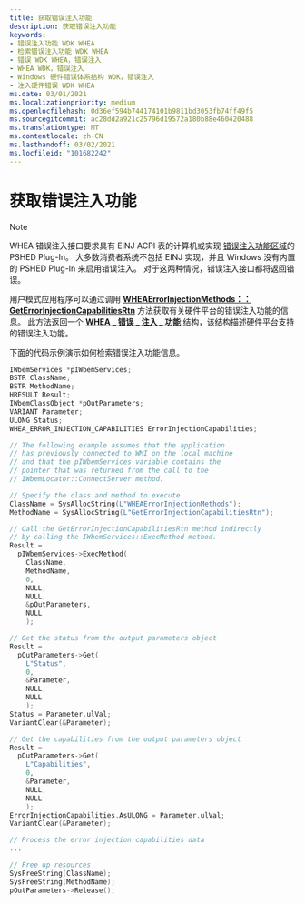 ```yaml
---
title: 获取错误注入功能
description: 获取错误注入功能
keywords:
- 错误注入功能 WDK WHEA
- 检索错误注入功能 WDK WHEA
- 错误 WDK WHEA，错误注入
- WHEA WDK，错误注入
- Windows 硬件错误体系结构 WDK，错误注入
- 注入硬件错误 WDK WHEA
ms.date: 03/01/2021
ms.localizationpriority: medium
ms.openlocfilehash: 0d36ef594b744174101b9811bd3053fb74ff49f5
ms.sourcegitcommit: ac28dd2a921c25796d19572a180b88e460420488
ms.translationtype: MT
ms.contentlocale: zh-CN
ms.lasthandoff: 03/02/2021
ms.locfileid: "101682242"
---
```

# <a name="getting-error-injection-capabilities"></a>获取错误注入功能

> [!NOTE]
> WHEA 错误注入接口要求具有 EINJ ACPI 表的计算机或实现 [错误注入功能区域](./error-injection.md)的 PSHED Plug-In。 大多数消费者系统不包括 EINJ 实现，并且 Windows 没有内置的 PSHED Plug-In 来启用错误注入。 对于这两种情况，错误注入接口都将返回错误。

用户模式应用程序可以通过调用 [**WHEAErrorInjectionMethods：： GetErrorInjectionCapabilitiesRtn**](/windows-hardware/drivers/ddi/_whea/) 方法获取有关硬件平台的错误注入功能的信息。 此方法返回一个 [**WHEA \_ 错误 \_ 注入 \_ 功能**](/windows-hardware/drivers/ddi/ntddk/ns-ntddk-_whea_error_injection_capabilities) 结构，该结构描述硬件平台支持的错误注入功能。

下面的代码示例演示如何检索错误注入功能信息。

```cpp
IWbemServices *pIWbemServices;
BSTR ClassName;
BSTR MethodName;
HRESULT Result;
IWbemClassObject *pOutParameters;
VARIANT Parameter;
ULONG Status;
WHEA_ERROR_INJECTION_CAPABILITIES ErrorInjectionCapabilities;

// The following example assumes that the application
// has previously connected to WMI on the local machine
// and that the pIWbemServices variable contains the
// pointer that was returned from the call to the
// IWbemLocator::ConnectServer method.

// Specify the class and method to execute
ClassName = SysAllocString(L"WHEAErrorInjectionMethods");
MethodName = SysAllocString(L"GetErrorInjectionCapabilitiesRtn");

// Call the GetErrorInjectionCapabilitiesRtn method indirectly
// by calling the IWbemServices::ExecMethod method.
Result =
  pIWbemServices->ExecMethod(
    ClassName,
    MethodName,
    0,
    NULL,
    NULL,
    &pOutParameters,
    NULL
    );

// Get the status from the output parameters object
Result =
  pOutParameters->Get(
    L"Status",
    0,
    &Parameter,
    NULL,
    NULL
    );
Status = Parameter.ulVal;
VariantClear(&Parameter);

// Get the capabilities from the output parameters object
Result =
  pOutParameters->Get(
    L"Capabilities",
    0,
    &Parameter,
    NULL,
    NULL
    );
ErrorInjectionCapabilities.AsULONG = Parameter.ulVal;
VariantClear(&Parameter);

// Process the error injection capabilities data
...

// Free up resources
SysFreeString(ClassName);
SysFreeString(MethodName);
pOutParameters->Release();
```

 

